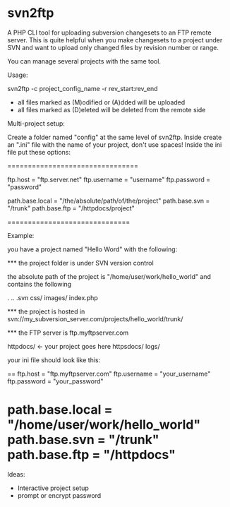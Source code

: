 svn2ftp
=======

A PHP CLI tool for uploading subversion changesets to an FTP remote server. This is quite helpful when you make changesets to a project under SVN and want to upload only changed files by revision number or range.

You can manage several projects with the same tool.


Usage:

svn2ftp -c project_config_name -r rev_start:rev_end


- all files marked as (M)odified or (A)dded will be uploaded
- all files marked as (D)eleted will be deleted from the remote side


Multi-project setup:

Create a folder named "config" at the same level of svn2ftp. Inside create an ".ini" file with the name of your project, don't use spaces! Inside the ini file put these options:

================================

ftp.host = "ftp.server.net"
ftp.username = "username"
ftp.password = "password"

path.base.local = "/the/absolute/path/of/the/project"
path.base.svn = "/trunk"
path.base.ftp = "/httpdocs/project"

==============================

Example:

you have a project named "Hello Word" with the following:

*** the project folder is under SVN version control

the absolute path of the project is "/home/user/work/hello_world" and contains the following

.
..
.svn
css/
images/
index.php


*** the project is hosted in svn://my_subversion_server.com/projects/hello_world/trunk/

*** the FTP server is ftp.myftpserver.com

httpdocs/ <- your project goes here
httpsdocs/
logs/


your ini file should look like this:

==
ftp.host = "ftp.myftpserver.com"
ftp.username = "your_username"
ftp.password = "your_password"

path.base.local = "/home/user/work/hello_world"
path.base.svn = "/trunk"
path.base.ftp = "/httpdocs"
==





Ideas:
- Interactive project setup
- prompt or encrypt password
